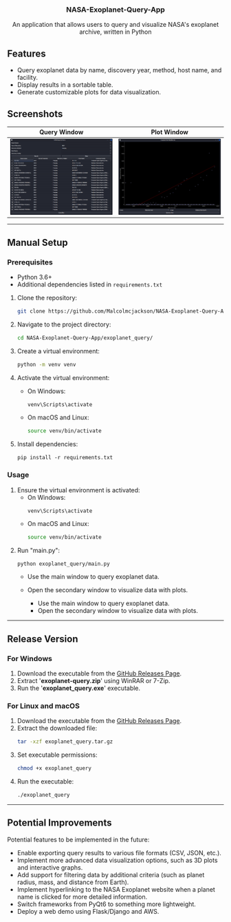 <h3 align="center">NASA-Exoplanet-Query-App</h3>
  <p align="center"> An application that allows users to query and visualize NASA's exoplanet archive, written in Python</p>

## Features
- Query exoplanet data by name, discovery year, method, host name, and facility.
- Display results in a sortable table.
- Generate customizable plots for data visualization.

## Screenshots

Query Window            |  Plot Window
:-------------------------:|:-------------------------:
  ![Main Window](screenshots/main_window.png)  |    ![Secondary Window](screenshots/secondary_window.png)

---
## Manual Setup
### Prerequisites
- Python 3.6+
- Additional dependencies listed in `requirements.txt`

1. Clone the repository:
   ```sh
   git clone https://github.com/Malcolmcjackson/NASA-Exoplanet-Query-App.git
   ```

2. Navigate to the project directory:
    ```sh
    cd NASA-Exoplanet-Query-App/exoplanet_query/
    ```

3. Create a virtual environment:
    ``` sh
    python -m venv venv
    ```

4. Activate the virtual environment:
    - On Windows:
        ```sh 
        venv\Scripts\activate
        ```
    - On macOS and Linux:
        ```sh 
        source venv/bin/activate
        ```
5. Install dependencies:
    ```
    pip install -r requirements.txt
    ```

### Usage
1. Ensure the virtual environment is activated:
    - On Windows:
        ```sh 
        venv\Scripts\activate
        ```
    - On macOS and Linux:
        ```sh 
        source venv/bin/activate
        ```
2. Run "main.py":
    ```
    python exoplanet_query/main.py
    ```
    - Use the main window to query exoplanet data.

    - Open the secondary window to visualize data with plots.
        -  Use the main window to query exoplanet data.
        - Open the secondary window to visualize data with plots.

---
## Release Version
### For Windows
1. Download the executable from the [GitHub Releases Page](https://github.com/Malcolmcjackson/NASA-Exoplanet-Query-App/releases).
2. Extract '**exoplanet-query.zip**' using WinRAR or 7-Zip.
3. Run the '**exoplanet_query.exe**' executable.

### For Linux and macOS
1. Download the executable from the [GitHub Releases Page](https://github.com/Malcolmcjackson/NASA-Exoplanet-Query-App/releases).
2. Extract the downloaded file:
    ```sh
    tar -xzf exoplanet_query.tar.gz
    ```
3. Set executable permissions:
    ```sh
    chmod +x exoplanet_query
    ```
4. Run the executable:
    ```sh
    ./exoplanet_query
    ```
---
## Potential Improvements
Potential features to be implemented in the future:

- Enable exporting query results to various file formats (CSV, JSON, etc.).
- Implement more advanced data visualization options, such as 3D plots and interactive graphs.
- Add support for filtering data by additional criteria (such as planet radius, mass, and distance from Earth).
- Implement hyperlinking to the NASA Exoplanet website when a planet name is clicked for more detailed information.
- Switch frameworks from PyQt6 to something more lightweight.
- Deploy a web demo using Flask/Django and AWS.